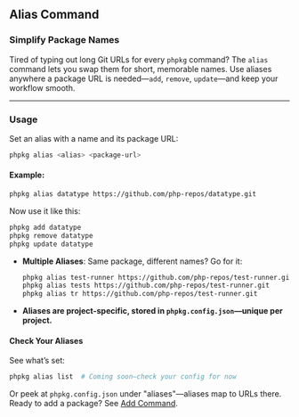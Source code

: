 ## Alias Command

### Simplify Package Names

Tired of typing out long Git URLs for every `phpkg` command? The `alias` command lets you swap them for short, memorable names. Use aliases anywhere a package URL is needed—`add`, `remove`, `update`—and keep your workflow smooth.

---

### Usage

Set an alias with a name and its package URL:

```bash
phpkg alias <alias> <package-url>
```

#### Example:

```bash
phpkg alias datatype https://github.com/php-repos/datatype.git
```

Now use it like this:

```bash
phpkg add datatype
phpkg remove datatype
phpkg update datatype
```

- **Multiple Aliases**: Same package, different names? Go for it:
    ```bash
    phpkg alias test-runner https://github.com/php-repos/test-runner.git
    phpkg alias tests https://github.com/php-repos/test-runner.git
    phpkg alias tr https://github.com/php-repos/test-runner.git
    ```
- **Aliases are project-specific, stored in `phpkg.config.json`—unique per project.**

#### Check Your Aliases

See what’s set:

```bash
phpkg alias list  # Coming soon—check your config for now
```

Or peek at `phpkg.config.json` under "aliases"—aliases map to URLs there.
Ready to add a package? See [Add Command](https://phpkg.com/documentations/add-command).
